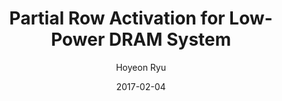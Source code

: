 ---
layout: publication_info  # FIXED! DO NOT CHANGE!
author: "Hoyeon Ryu"   # your name (do not specify the publication authors, please specify publication authors at "pub_authors")
title:  "Partial Row Activation for Low-Power DRAM System"  # publication title
date:   2017-02-04  # publication date (not the blog posting date...)

description: |  # provide a brief explanation of your work!
    TBD

params:
    pub_authors:  # publication authors
        - "Yebin Lee"
        - "Hyeonggyu Kim"
        - "/members/seokin_hong"
        - "Soontae Kim"

    pub_venue: "2017 IEEE International Symposium on High Performance Computer Architecture (HPCA)"  # full venue name (conference and journal name)

    pub_url: https://ieeexplore.ieee.org/abstract/document/7920827  # URL to get access to the publication (comment this line if you don't have publicaiton URL)
    pub_thumbnail: ""  # image of the thumbnail (comment this line if you don't have any thumbnail to reveal)

    pub_abstract: |  # abstract of your publication
        Owing to increasing demand of faster and larger DRAM system, the DRAM system accounts for a large portion of the total power consumption of computing systems. As memory traffic and DRAM bandwidth grow, the row activation and I/O power consumptions are becoming major contributors to total DRAM power consumption. Thus, reducing row activation and I/O power consumptions has big potential for improving the power and energy efficiency of the computing systems. To this end, we propose a partial row activation scheme for memory writes, in which DRAM is rearchitected to mitigate row overfetching problem of modern DRAMs and to reduce row activation power consumption. In addition, accompanying I/O power consumption in memory writes is also reduced by transferring only a part of cache line data that must be written to partially opened rows. In our proposed scheme, partial rows ranging from a one-eighth row to a full row can be activated to minimize row activation granularity for memory writes and the full bandwidth of the conventional DRAM can be maintained for memory reads. Our partial row activation scheme is shown to reduce total DRAM power consumption by up to 32% and 23% on average, which outperforms previously proposed schemes in DRAM power saving with almost no performance loss.

    pub_keywords:  # keywords of your publication
        - Random access memory
        - Power demand
        - Bandwidth
        - Memory management
        - Decoding
        - Prefetching
        - Organizations

    # Publication Classes: choose one of the class specified below (see more details at "config.yaml")
    #   - ACC : Accelerator
    #   - MS  : Memory System
    #   - CA  : Computer Architecture
    #   - OS  : Operating Systems
    #   - NDP : Near Data Processing / Processing In Memory
    pub_class: "MS"  # choose any class of the publication
---
